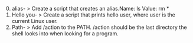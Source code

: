 0. alias- > Create a script that creates an alias.Name: ls Value: rm *
1. Hello you- > Create a script that prints hello user, where user is the current Linux user.
2. Path- > Add /action to the PATH. /action should be the last directory the shell looks into when looking for a program.
